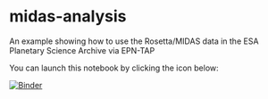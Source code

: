# midas-analysis
An example showing how to use the Rosetta/MIDAS data in the ESA Planetary Science Archive via EPN-TAP

You can launch this notebook by clicking the icon below:

[![Binder](https://mybinder.org/badge.svg)](https://mybinder.org/v2/gh/msbentley/midas-analysis/master?urlpath=lab/tree/midas-analysis.ipynb)

